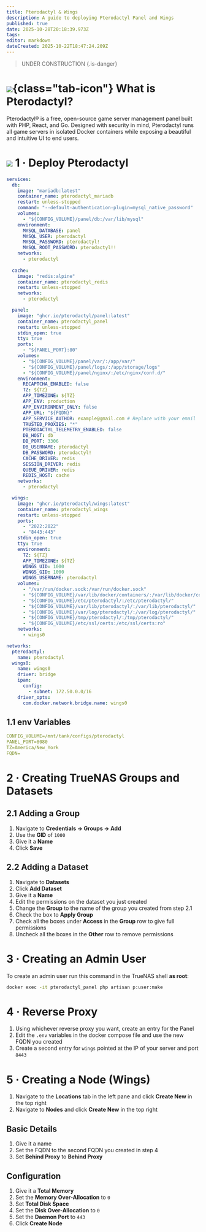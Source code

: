 ```yaml
---
title: Pterodactyl & Wings
description: A guide to deploying Pterodactyl Panel and Wings
published: true
date: 2025-10-28T20:18:39.973Z
tags: 
editor: markdown
dateCreated: 2025-10-22T18:47:24.209Z
---
```


> UNDER CONSTRUCTION
{.is-danger}




# ![](/pterodactyl.png){class="tab-icon"} What is Pterodactyl?

Pterodactyl® is a free, open-source game server management panel built with PHP, React, and Go. Designed with security in mind, Pterodactyl runs all game servers in isolated Docker containers while exposing a beautiful and intuitive UI to end users. 

# <img src="/docker.png" class="tab-icon"> 1 · Deploy Pterodactyl
```yaml
services:
  db:
    image: "mariadb:latest"
    container_name: pterodactyl_mariadb
    restart: unless-stopped
    command: "--default-authentication-plugin=mysql_native_password"
    volumes:
      - "${CONFIG_VOLUME}/panel/db:/var/lib/mysql"
    environment:
      MYSQL_DATABASE: panel
      MYSQL_USER: pterodactyl 
      MYSQL_PASSWORD: pterodactyl! 
      MYSQL_ROOT_PASSWORD: pterodactyl!!
    networks:
      - pterodactyl
  
  cache:
    image: "redis:alpine"
    container_name: pterodactyl_redis
    restart: unless-stopped
    networks:
      - pterodactyl

  panel:
    image: "ghcr.io/pterodactyl/panel:latest"
    container_name: pterodactyl_panel
    restart: unless-stopped
    stdin_open: true
    tty: true
    ports:
      - "${PANEL_PORT}:80"
    volumes:
      - "${CONFIG_VOLUME}/panel/var/:/app/var/"
      - "${CONFIG_VOLUME}/panel/logs/:/app/storage/logs"
      - "${CONFIG_VOLUME}/panel/nginx/:/etc/nginx/conf.d/"
    environment:
      RECAPTCHA_ENABLED: false
      TZ: ${TZ}
      APP_TIMEZONE: ${TZ}
      APP_ENV: production
      APP_ENVIRONMENT_ONLY: false
      APP_URL: "${FQDN}"
      APP_SERVICE_AUTHOR: example@gmail.com # Replace with your email
      TRUSTED_PROXIES: "*"
      PTERODACTYL_TELEMETRY_ENABLED: false
      DB_HOST: db
      DB_PORT: 3306
      DB_USERNAME: pterodactyl 
      DB_PASSWORD: pterodactyl!
      CACHE_DRIVER: redis
      SESSION_DRIVER: redis
      QUEUE_DRIVER: redis
      REDIS_HOST: cache
    networks:
      - pterodactyl

  wings:
    image: "ghcr.io/pterodactyl/wings:latest"
    container_name: pterodactyl_wings
    restart: unless-stopped
    ports:
      - "2022:2022"
      - "8443:443"
    stdin_open: true
    tty: true
    environment:
      TZ: ${TZ}
      APP_TIMEZONE: ${TZ}
      WINGS_UID: 1000
      WINGS_GID: 1000
      WINGS_USERNAME: pterodactyl
    volumes:
      - "/var/run/docker.sock:/var/run/docker.sock"
      - "${CONFIG_VOLUME}/var/lib/docker/containers/:/var/lib/docker/containers/"
      - "${CONFIG_VOLUME}/etc/pterodactyl/:/etc/pterodactyl/"
      - "${CONFIG_VOLUME}/var/lib/pterodactyl/:/var/lib/pterodactyl/"
      - "${CONFIG_VOLUME}/var/log/pterodactyl/:/var/log/pterodactyl/"
      - "${CONFIG_VOLUME}/tmp/pterodactyl/:/tmp/pterodactyl/"
      - "${CONFIG_VOLUME}/etc/ssl/certs:/etc/ssl/certs:ro"
    networks:
      - wings0

networks:
  pterodactyl:
    name: pterodactyl
  wings0:
    name: wings0
    driver: bridge
    ipam:
      config:
        - subnet: 172.50.0.0/16
    driver_opts:
      com.docker.network.bridge.name: wings0
```

## 1.1 env Variables

```yaml
CONFIG_VOLUME=/mnt/tank/configs/pterodactyl
PANEL_PORT=8080
TZ=America/New_York
FQDN=
```

# 2 · Creating TrueNAS Groups and Datasets
## 2.1 Adding a Group
1. Navigate to **Credentials → Groups → Add**
1. Use the **GID** of `1000`
1. Give it a **Name**
1. Click **Save**

## 2.2 Adding a Dataset
1. Navigate to **Datasets**
1. Click **Add Dataset**
1. Give it a **Name**
1. Edit the permissions on the dataset you just created
1. Change the **Group** to the name of the group you created from step 2.1
1. Check the box to **Apply Group**
1. Check all the boxes under **Access** in the **Group** row to give full permissions
1. Uncheck all the boxes in the **Other** row to remove permissions

# 3 · Creating an Admin User
To create an admin user run this command in the TrueNAS shell **as root**:

```bash
docker exec -it pterodactyl_panel php artisan p:user:make
```

# 4 · Reverse Proxy
1. Using whichever reverse proxy you want, create an entry for the Panel
1. Edit the `.env` variables in the docker compose file and use the new FQDN you created
1. Create a second entry for `wings` pointed at the IP of your server and port `8443`

# 5 · Creating a Node (Wings)
1. Navigate to the **Locations** tab in the left pane and click **Create New** in the top right
1. Navigate to **Nodes** and click **Create New** in the top right
 ## Basic Details
1. Give it a name
1. Set the FQDN to the second FQDN you created in step 4
1. Set **Behind Proxy** to **Behind Proxy**
## Configuration
1. Give it a **Total Memory**
1. Set the **Memory Over-Allocation** to `0`
1. Set **Total Disk Space**
1. Set the **Disk Over-Allocation** to `0`
1. Set the **Daemon Port** to `443`
1. Click **Create Node**